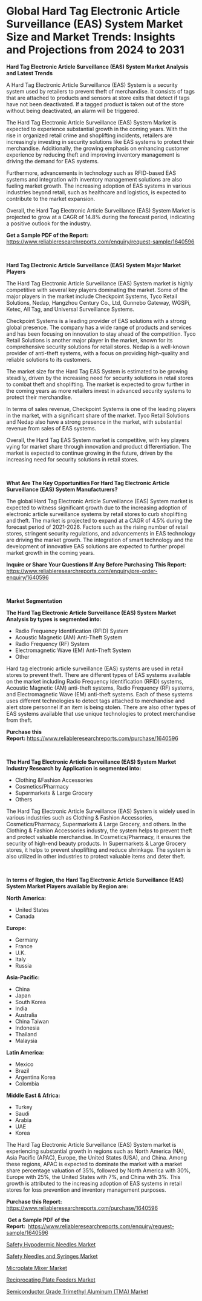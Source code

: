 <p><h1>Global Hard Tag Electronic Article Surveillance (EAS) System Market Size and Market Trends: Insights and Projections from 2024 to 2031</h1></p><p><strong>Hard Tag Electronic Article Surveillance (EAS) System Market Analysis and Latest Trends</strong></p>
<p><p>A Hard Tag Electronic Article Surveillance (EAS) System is a security system used by retailers to prevent theft of merchandise. It consists of tags that are attached to products and sensors at store exits that detect if tags have not been deactivated. If a tagged product is taken out of the store without being deactivated, an alarm will be triggered.</p><p>The Hard Tag Electronic Article Surveillance (EAS) System Market is expected to experience substantial growth in the coming years. With the rise in organized retail crime and shoplifting incidents, retailers are increasingly investing in security solutions like EAS systems to protect their merchandise. Additionally, the growing emphasis on enhancing customer experience by reducing theft and improving inventory management is driving the demand for EAS systems.</p><p>Furthermore, advancements in technology such as RFID-based EAS systems and integration with inventory management solutions are also fueling market growth. The increasing adoption of EAS systems in various industries beyond retail, such as healthcare and logistics, is expected to contribute to the market expansion.</p><p>Overall, the Hard Tag Electronic Article Surveillance (EAS) System Market is projected to grow at a CAGR of 14.8% during the forecast period, indicating a positive outlook for the industry.</p></p>
<p><strong>Get a Sample PDF of the Report:&nbsp;</strong> <a href="https://www.reliableresearchreports.com/enquiry/request-sample/1640596">https://www.reliableresearchreports.com/enquiry/request-sample/1640596</a></p>
<p>&nbsp;</p>
<p><strong>Hard Tag Electronic Article Surveillance (EAS) System Major Market Players</strong></p>
<p><p>The Hard Tag Electronic Article Surveillance (EAS) System market is highly competitive with several key players dominating the market. Some of the major players in the market include Checkpoint Systems, Tyco Retail Solutions, Nedap, Hangzhou Century Co., Ltd, Gunnebo Gateway, WGSPi, Ketec, All Tag, and Universal Surveillance Systems.</p><p>Checkpoint Systems is a leading provider of EAS solutions with a strong global presence. The company has a wide range of products and services and has been focusing on innovation to stay ahead of the competition. Tyco Retail Solutions is another major player in the market, known for its comprehensive security solutions for retail stores. Nedap is a well-known provider of anti-theft systems, with a focus on providing high-quality and reliable solutions to its customers.</p><p>The market size for the Hard Tag EAS System is estimated to be growing steadily, driven by the increasing need for security solutions in retail stores to combat theft and shoplifting. The market is expected to grow further in the coming years as more retailers invest in advanced security systems to protect their merchandise.</p><p>In terms of sales revenue, Checkpoint Systems is one of the leading players in the market, with a significant share of the market. Tyco Retail Solutions and Nedap also have a strong presence in the market, with substantial revenue from sales of EAS systems.</p><p>Overall, the Hard Tag EAS System market is competitive, with key players vying for market share through innovation and product differentiation. The market is expected to continue growing in the future, driven by the increasing need for security solutions in retail stores.</p></p>
<p>&nbsp;</p>
<p><strong>What Are The Key Opportunities For Hard Tag Electronic Article Surveillance (EAS) System Manufacturers?</strong></p>
<p><p>The global Hard Tag Electronic Article Surveillance (EAS) System market is expected to witness significant growth due to the increasing adoption of electronic article surveillance systems by retail stores to curb shoplifting and theft. The market is projected to expand at a CAGR of 4.5% during the forecast period of 2021-2026. Factors such as the rising number of retail stores, stringent security regulations, and advancements in EAS technology are driving the market growth. The integration of smart technology and the development of innovative EAS solutions are expected to further propel market growth in the coming years.</p></p>
<p><strong>Inquire or Share Your Questions If Any Before Purchasing This Report:</strong> <a href="https://www.reliableresearchreports.com/enquiry/pre-order-enquiry/1640596">https://www.reliableresearchreports.com/enquiry/pre-order-enquiry/1640596</a></p>
<p>&nbsp;</p>
<p><strong>Market Segmentation</strong></p>
<p><strong>The Hard Tag Electronic Article Surveillance (EAS) System Market Analysis by types is segmented into:</strong></p>
<p><ul><li>Radio Frequency Identification (RFID) System</li><li>Acoustic Magnetic (AM) Anti-Theft System</li><li>Radio Frequency (RF) System</li><li>Electromagnetic Wave (EM) Anti-Theft System</li><li>Other</li></ul></p>
<p><p>Hard tag electronic article surveillance (EAS) systems are used in retail stores to prevent theft. There are different types of EAS systems available on the market including Radio Frequency Identification (RFID) systems, Acoustic Magnetic (AM) anti-theft systems, Radio Frequency (RF) systems, and Electromagnetic Wave (EM) anti-theft systems. Each of these systems uses different technologies to detect tags attached to merchandise and alert store personnel if an item is being stolen. There are also other types of EAS systems available that use unique technologies to protect merchandise from theft.</p></p>
<p><strong>Purchase this Report:&nbsp;</strong><a href="https://www.reliableresearchreports.com/purchase/1640596">https://www.reliableresearchreports.com/purchase/1640596</a></p>
<p>&nbsp;</p>
<p><strong>The Hard Tag Electronic Article Surveillance (EAS) System Market Industry Research by Application is segmented into:</strong></p>
<p><ul><li>Clothing &Fashion Accessories</li><li>Cosmetics/Pharmacy</li><li>Supermarkets & Large Grocery</li><li>Others</li></ul></p>
<p><p>The Hard Tag Electronic Article Surveillance (EAS) System is widely used in various industries such as Clothing & Fashion Accessories, Cosmetics/Pharmacy, Supermarkets & Large Grocery, and others. In the Clothing & Fashion Accessories industry, the system helps to prevent theft and protect valuable merchandise. In Cosmetics/Pharmacy, it ensures the security of high-end beauty products. In Supermarkets & Large Grocery stores, it helps to prevent shoplifting and reduce shrinkage. The system is also utilized in other industries to protect valuable items and deter theft.</p></p>
<p>&nbsp;</p>
<p><strong>In terms of Region, the Hard Tag Electronic Article Surveillance (EAS) System Market Players available by Region are:</strong></p>
<p>
    <p> <strong> North America: </strong>
        <ul>
            <li>United States</li>
            <li>Canada</li>
        </ul>
        </p> 
    <p> <strong> Europe: </strong>
        <ul>
            <li>Germany</li>
            <li>France</li>
            <li>U.K.</li>
            <li>Italy</li>
            <li>Russia</li>
        </ul>
        </p> 
    <p> <strong> Asia-Pacific: </strong>
        <ul>
            <li>China</li>
            <li>Japan</li>
            <li>South Korea</li>
            <li>India</li>
            <li>Australia</li>
            <li>China Taiwan</li>
            <li>Indonesia</li>
            <li>Thailand</li>
            <li>Malaysia</li>
        </ul>
        </p> 
    <p> <strong> Latin America: </strong>
        <ul>
            <li>Mexico</li>
            <li>Brazil</li>
            <li>Argentina Korea</li>
            <li>Colombia</li>
        </ul>
        </p> 
    <p> <strong> Middle East & Africa: </strong>
        <ul>
            <li>Turkey</li>
            <li>Saudi</li>
            <li>Arabia</li>
            <li>UAE</li>
            <li>Korea</li>
        </ul>
    </p>
    </p>
<p><p>The Hard Tag Electronic Article Surveillance (EAS) System market is experiencing substantial growth in regions such as North America (NA), Asia Pacific (APAC), Europe, the United States (USA), and China. Among these regions, APAC is expected to dominate the market with a market share percentage valuation of 35%, followed by North America with 30%, Europe with 25%, the United States with 7%, and China with 3%. This growth is attributed to the increasing adoption of EAS systems in retail stores for loss prevention and inventory management purposes.</p></p>
<p><strong>Purchase this Report: </strong><a href="https://www.reliableresearchreports.com/purchase/1640596">https://www.reliableresearchreports.com/purchase/1640596</a></p>
<p>&nbsp;<strong>Get a Sample PDF of the Report:&nbsp;&nbsp;</strong><a href="https://www.reliableresearchreports.com/enquiry/request-sample/1640596">https://www.reliableresearchreports.com/enquiry/request-sample/1640596</a></p>
<p><strong></strong></p>
<p><p><a href="https://medium.com/@caylawisoky8698/safety-hypodermic-needles-market-size-and-market-trends-complete-industry-overview-2024-to-2031-4a86e351d051">Safety Hypodermic Needles Market</a></p><p><a href="https://medium.com/@caylawisoky8698/safety-needles-and-syringes-market-exploring-market-share-market-trends-and-future-growth-ed618e2465f6">Safety Needles and Syringes Market</a></p><p><a href="https://issuu.com/reportprime-2/docs/microplate-mixer-market-size-2030.pptx">Microplate Mixer Market</a></p><p><a href="https://github.com/fiixsa/Market-Research-Report-List-1/blob/main/reciprocating-plate-feeders-market.md">Reciprocating Plate Feeders Market</a></p><p><a href="https://issuu.com/reportprime-2/docs/semiconductor-grade-trimethyl-aluminum-tma-market-">Semiconductor Grade Trimethyl Aluminum (TMA) Market</a></p></p>